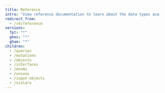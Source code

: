 ```yaml
---
title: Reference
intro: "View reference documentation to learn about the data types available in the {% data variables.product.prodname_dotcom %} GraphQL API schema."
redirect_from:
  - /v4/reference
versions:
  fpt: "*"
  ghes: "*"
  ghae: "*"
children:
  - /queries
  - /mutations
  - /objects
  - /interfaces
  - /enums
  - /unions
  - /input-objects
  - /scalars
---
```

